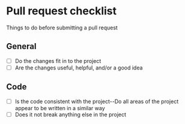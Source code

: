 # Pull request checklist
Things to do before submitting a pull request

## General
- [ ] Do the changes fit in to the project
- [ ] Are the changes useful, helpful, and/or a good idea

## Code
- [ ] Is the code consistent with the project--Do all areas of the project appear to be written in a similar way
- [ ] Does it not break anything else in the project
